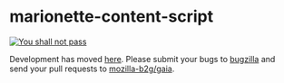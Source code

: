 marionette-content-script
=========================

[![You shall not pass](http://cdn.meme.am/instances/500x/62331333.jpg)](https://github.com/mozilla-b2g/gaia/tree/master/tests/jsmarionette)

Development has moved [here](https://github.com/mozilla-b2g/gaia/tree/master/tests/jsmarionette). Please submit your bugs to [bugzilla](https://bugzilla.mozilla.org) and send your pull requests to [mozilla-b2g/gaia](https://github.com/mozilla-b2g/gaia).
